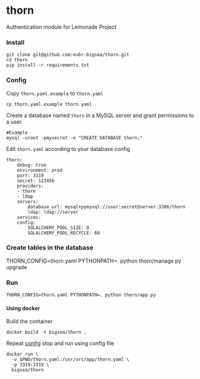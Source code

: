 # thorn
Authentication module for Lemonade Project

### Install
```
git clone git@github.com:eubr-bigsea/thorn.git
cd thorn
pip install -r requirements.txt
```

### Config
Copy `thorn.yaml.example` to `thorn.yaml`
```
cp thorn.yaml.example thorn.yaml
```

Create a database named `thorn` in a MySQL server and grant permissions to a user.
```
#Example
mysql -uroot -pmysecret -e "CREATE DATABASE thorn;"
```

Edit `thorn.yaml` according to your database config
```
thorn:
    debug: true
    environment: prod
    port: 3319
    secret: 123456
    providers:
    - thorn
    - ldap
    servers:
        database_url: mysql+pymysql://user:secret@server:3306/thorn
        ldap: ldap://server
    services:
    config:
        SQLALCHEMY_POOL_SIZE: 0
        SQLALCHEMY_POOL_RECYCLE: 60
```
### Create tables in the database
THORN_CONFIG=thorn.yaml PYTHONPATH=. python thorn/manage.py upgrade

### Run
```
THORN_CONFIG=thorn.yaml PYTHONPATH=. python thorn/app.py
```

#### Using docker
Build the container
```
docker build -t bigsea/thorn .
```

Repeat [config](#config) stop and run using config file
```
docker run \
  -v $PWD/thorn.yaml:/usr/src/app/thorn.yaml \
  -p 3319:3319 \
  bigsea/thorn
```
